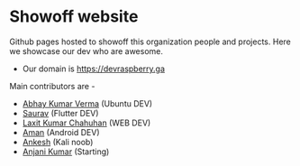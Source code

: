 # Showoff website
Github pages hosted to showoff this organization people and projects.
Here we showcase our dev who are awesome.

 - Our domain is https://devraspberry.ga
 
<!--Add your name in the markdown style to all the contributors-->
Main contributors are -
 - [Abhay Kumar Verma](https://github.com/darkRaspberry) (Ubuntu DEV)
 - [Saurav](https://github.com/desrant) (Flutter DEV)
 - [Laxit Kumar Chahuhan](https://github.com/kumarlaxit) (WEB DEV)
 - [Aman](https://github.com/amansmarty069) (Android DEV)
 - [Ankesh](https://github.com/NoteLyfe) (Kali noob)
 - [Anjani Kumar](https://github.com/itsAnju) (Starting)
